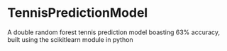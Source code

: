 # TennisPredictionModel
A double random forest tennis prediction model boasting 63% accuracy, built using the scikitlearn module in python
